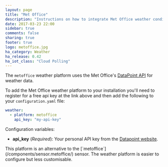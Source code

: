 ```yaml
---
layout: page
title: "Met Office"
description: "Instructions on how to integrate Met Office weather conditions into Home Assistant."
date: 2017-03-23 22:00
sidebar: true
comments: false
sharing: true
footer: true
logo: metoffice.jpg
ha_category: Weather
ha_release: 0.42
ha_iot_class: "Cloud Polling"
---
```


The `metoffice` weather platform uses the Met Office's [DataPoint API][datapoint] for weather data.

To add the Met Office weather platform to your installation you'll need to register for a free api key at the link above and then add the following to your `configuration.yaml` file:

```yaml
weather:
  - platform: metoffice
    api_key: "my-api-key"
```

Configuration variables:

- **api_key** (*Required*): Your personal API key from the [Datapoint website][datapoint].

<p class='note'>
This platform is an alternative to the [`metoffice`](/components/sensor.metoffice/) sensor.
The weather platform is easier to configure but less customisable.
</p>

[datapoint]: http://www.metoffice.gov.uk/datapoint
